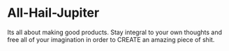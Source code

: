 # All-Hail-Jupiter
Its all about making good products. Stay integral to your own thoughts and free all of your imagination in order to CREATE an amazing piece of shit. 

